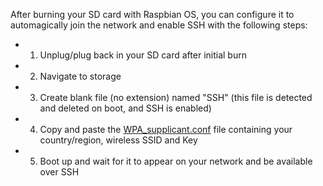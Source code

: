 After burning your SD card with Raspbian OS, you can configure it to automagically join the network and enable SSH with the following steps: 

- 1. Unplug/plug back in your SD card after initial burn
- 2. Navigate to storage
- 3. Create blank file (no extension) named "SSH" (this file is detected and deleted on boot, and SSH is enabled)
- 4. Copy and paste the [WPA_supplicant.conf](https://github.com/EEN421/Sentinel-Integrated-RPI-Soil-Sensor/blob/Main/Code/wpa_supplicant.conf) file containing your country/region, wireless SSID and Key 
- 5. Boot up and wait for it to appear on your network and be available over SSH
